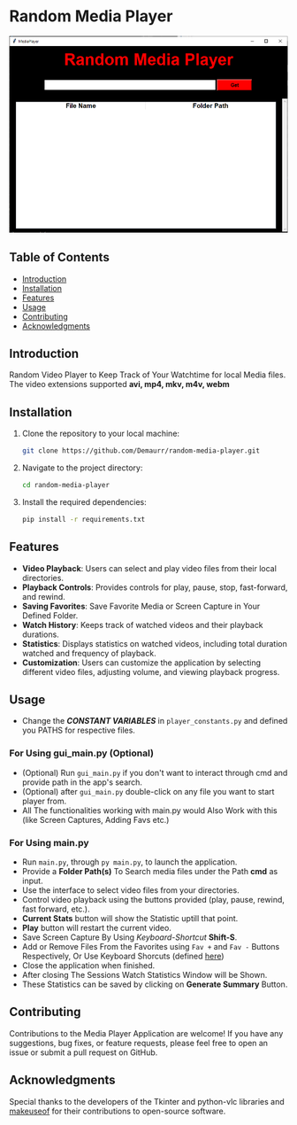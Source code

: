 
# Random Media Player
![Main Screen Page](Screenshots\Gui_Main_Screen.PNG)
## Table of Contents 
 - [Introduction](#introduction) 
 - [Installation](#installation)  
 -  [Features](#features) 
 -  [Usage](#usage)
 -  [Contributing](#contributing)
 -  [Acknowledgments](#acknowledgments)


## Introduction
Random Video Player to Keep Track of Your Watchtime for local Media files. The video extensions supported **avi, mp4, mkv, m4v, webm**


## Installation

1. Clone the repository to your local machine:

    ```bash
    git clone https://github.com/Demaurr/random-media-player.git
    ```

2. Navigate to the project directory:

    ```bash
    cd random-media-player
    ```

3. Install the required dependencies:

    ```bash
    pip install -r requirements.txt
    ```


## Features

- **Video Playback**: Users can select and play video files from their local directories.
- **Playback Controls**: Provides controls for play, pause, stop, fast-forward, and rewind.
- **Saving Favorites**: Save Favorite Media or Screen Capture in Your Defined Folder.
- **Watch History**: Keeps track of watched videos and their playback durations.
- **Statistics**: Displays statistics on watched videos, including total duration watched and frequency of playback.
- **Customization**: Users can customize the application by selecting different video files, adjusting volume, and viewing playback progress.

## Usage
*   Change the ***CONSTANT VARIABLES*** in `player_constants.py` and defined you PATHS for respective files.
### For Using **gui_main.py** (Optional)
*   (Optional) Run `gui_main.py` if you don't want to interact through cmd and provide path in the app's search.
*   (Optional) after `gui_main.py` double-click on any file you want to start player from.
*   All The functionalities working with main.py would Also Work with this (like Screen Captures, Adding Favs etc.)

### For Using main.py
*   Run `main.py`, through `py main.py`, to launch the application.
*   Provide a **Folder Path(s)** To Search media files under the Path **cmd** as input.
*   Use the interface to select video files from your directories.
*   Control video playback using the buttons provided (play, pause, rewind, fast forward, etc.).
*   **Current Stats** button will show the Statistic uptill that point.
*   **Play** button will restart the current video.
*   Save Screen Capture By Using *Keyboard-Shortcut* **Shift-S**.
*   Add or Remove Files From the Favorites using `Fav +` and `Fav -` Buttons Respectively, Or Use Keyboard Shorcuts (defined [here](Documentations\Documentation.md))
*   Close the application when finished.
*   After closing The Sessions Watch Statistics Window will be Shown.
*   These Statistics can be saved by clicking on **Generate Summary** Button.

## Contributing

Contributions to the Media Player Application are welcome! If you have any suggestions, bug fixes, or feature requests, please feel free to open an issue or submit a pull request on GitHub.

## Acknowledgments

Special thanks to the developers of the Tkinter and python-vlc libraries and [makeuseof](https://www.makeuseof.com/python-video-media-player-how-to-build/) for their contributions to open-source software.


